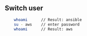 ## Switch user

```bash
    whoami      // Result: ansible
    su - aws    // enter password
    whoami      // Result: aws
```
